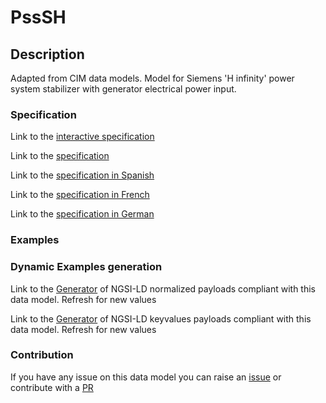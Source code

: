 # PssSH

## Description 

Adapted from CIM data models. Model for Siemens 'H infinity' power system stabilizer with generator electrical power input.
### Specification

Link to the [interactive specification](https://swagger.lab.fiware.org/?url=https://smart-data-models.github.io/dataModel.EnergyCIM/PssSH/swagger.yaml)

Link to the [specification](https://smart-data-models.github.io/dataModel.EnergyCIM/PssSH/doc/spec.md)

Link to the [specification in Spanish](https://smart-data-models.github.io/dataModel.EnergyCIM/PssSH/doc/spec_ES.md)

Link to the [specification in French](https://smart-data-models.github.io/dataModel.EnergyCIM/PssSH/doc/spec_FR.md)

Link to the [specification in German](https://smart-data-models.github.io/dataModel.EnergyCIM/PssSH/doc/spec_DE.md)
### Examples
### Dynamic Examples generation

Link to the [Generator](https://smartdatamodels.org/extra/ngsi-ld_generator_v0.92.php?schemaUrl=https://raw.githubusercontent.com/smart-data-models/dataModel.EnergyCIM/master/PssSH/schema.json&email=info@smartdatamodels.org) of NGSI-LD normalized payloads compliant with this data model. Refresh for new values

Link to the [Generator](https://smartdatamodels.org/extra/ngsi-ld_generator_keyvalues_v0.92.php?schemaUrl=https://raw.githubusercontent.com/smart-data-models/dataModel.EnergyCIM/master/PssSH/schema.json&email=info@smartdatamodels.org) of NGSI-LD keyvalues payloads compliant with this data model. Refresh for new values
### Contribution

 If you have any issue on this data model you can raise an [issue](https://github.com/smart-data-models/dataModel.EnergyCIM/issues)  or contribute with a [PR](https://github.com/smart-data-models/dataModel.EnergyCIM/pulls)